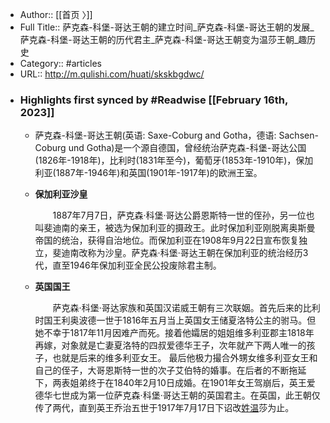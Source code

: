 - Author:: [[首页 〉]]
- Full Title:: 萨克森-科堡-哥达王朝的建立时间_萨克森-科堡-哥达王朝的发展_萨克森-科堡-哥达王朝的历代君主_萨克森-科堡-哥达王朝变为温莎王朝_趣历史
- Category:: #articles
- URL:: http://m.qulishi.com/huati/skskbgdwc/
- ### Highlights first synced by #Readwise [[February 16th, 2023]]
    - 萨克森-科堡-哥达王朝(英语: Saxe-Coburg and Gotha，德语: Sachsen-Coburg und 
      Gotha)是一个源自德国，曾经统治萨克森-科堡-哥达公国(1826年-1918年)，比利时(1831年至今)，葡萄牙(1853年-1910年)，保加利亚(1887年-1946年)和英国(1901年-1917年)的欧洲王室。
    - **保加利亚沙皇**
      
      　　1887年7月7日，萨克森·科堡·哥达公爵恩斯特一世的侄孙，另一位也叫斐迪南的亲王，被选为保加利亚的摄政王。此时保加利亚刚脱离奥斯曼帝国的统治，获得自治地位。而保加利亚在1908年9月22日宣布恢复独立，斐迪南改称为沙皇。萨克森·科堡·哥达王朝在保加利亚的统治经历3代，直至1946年保加利亚全民公投废除君主制。
    - **英国国王**
      
      　　萨克森·科堡·哥达家族和英国汉诺威王朝有三次联姻。首先后来的比利时国王利奥波德一世于1816年五月当上英国女王储夏洛特公主的驸马。但她不幸于1817年11月因难产而死。接着他孀居的姐姐维多利亚郡主1818年再嫁，对象就是亡妻夏洛特的四叔爱德华王子，次年就产下两人唯一的孩子，也就是后来的维多利亚女王。 
      最后他极力撮合外甥女维多利亚女王和自己的侄子，大哥恩斯特一世的次子艾伯特的婚事。在后者的不断拖延下，两表姐弟终于在1840年2月10日成婚。在1901年女王驾崩后，英王爱德华七世成为第一位萨克森·科堡·哥达王朝的英国君主。在英国，此王朝仅传了两代，直到英王乔治五世于1917年7月17日下诏改[姓温](http://m.qulishi.com/baijiaxing/322.htm)莎为止。
